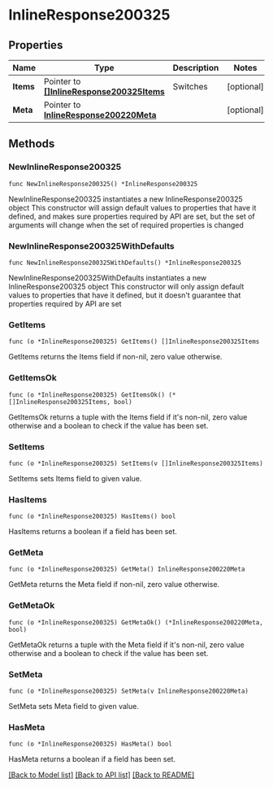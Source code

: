 # InlineResponse200325

## Properties

Name | Type | Description | Notes
------------ | ------------- | ------------- | -------------
**Items** | Pointer to [**[]InlineResponse200325Items**](InlineResponse200325Items.md) | Switches | [optional] 
**Meta** | Pointer to [**InlineResponse200220Meta**](InlineResponse200220Meta.md) |  | [optional] 

## Methods

### NewInlineResponse200325

`func NewInlineResponse200325() *InlineResponse200325`

NewInlineResponse200325 instantiates a new InlineResponse200325 object
This constructor will assign default values to properties that have it defined,
and makes sure properties required by API are set, but the set of arguments
will change when the set of required properties is changed

### NewInlineResponse200325WithDefaults

`func NewInlineResponse200325WithDefaults() *InlineResponse200325`

NewInlineResponse200325WithDefaults instantiates a new InlineResponse200325 object
This constructor will only assign default values to properties that have it defined,
but it doesn't guarantee that properties required by API are set

### GetItems

`func (o *InlineResponse200325) GetItems() []InlineResponse200325Items`

GetItems returns the Items field if non-nil, zero value otherwise.

### GetItemsOk

`func (o *InlineResponse200325) GetItemsOk() (*[]InlineResponse200325Items, bool)`

GetItemsOk returns a tuple with the Items field if it's non-nil, zero value otherwise
and a boolean to check if the value has been set.

### SetItems

`func (o *InlineResponse200325) SetItems(v []InlineResponse200325Items)`

SetItems sets Items field to given value.

### HasItems

`func (o *InlineResponse200325) HasItems() bool`

HasItems returns a boolean if a field has been set.

### GetMeta

`func (o *InlineResponse200325) GetMeta() InlineResponse200220Meta`

GetMeta returns the Meta field if non-nil, zero value otherwise.

### GetMetaOk

`func (o *InlineResponse200325) GetMetaOk() (*InlineResponse200220Meta, bool)`

GetMetaOk returns a tuple with the Meta field if it's non-nil, zero value otherwise
and a boolean to check if the value has been set.

### SetMeta

`func (o *InlineResponse200325) SetMeta(v InlineResponse200220Meta)`

SetMeta sets Meta field to given value.

### HasMeta

`func (o *InlineResponse200325) HasMeta() bool`

HasMeta returns a boolean if a field has been set.


[[Back to Model list]](../README.md#documentation-for-models) [[Back to API list]](../README.md#documentation-for-api-endpoints) [[Back to README]](../README.md)


